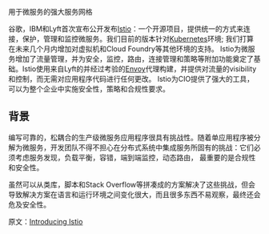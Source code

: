 用于微服务的强大服务网格



谷歌，IBM和Lyft首次宣布公开发布[Istio](https://istio.io/)：一个开源项目，提供统一的方式来连接，保护，管理和监控微服务。我们目前的版本针对[Kubernetes](https://kubernetes.io/)环境; 我们打算在未来几个月内增加对虚拟机和Cloud Foundry等其他环境的支持。 Istio为微服务增加了流量管理，并为安全，监控，路由，连接管理和策略等附加功能奠定了基础。Istio使用来自Lyft的并经过考验的[Envoy](https://envoyproxy.github.io/envoy/)代理构建，并提供对流量的visibility 和控制，而无需对应用程序代码进行任何更改。 Istio为CIO提供了强大的工具，可以为整个企业中实施安全性，策略和合规性要求。

## 背景

编写可靠的，松耦合的生产级微服务应用程序很具有挑战性。随着单应用程序被分解为微服务，开发团队不得不担心在分布式系统中集成服务所固有的挑战：它们必须考虑服务发现，负载平衡，容错，端到端监控，动态路由， 最重要的是合规性和安全性。

虽然可以从类库，脚本和Stack Overflow等拼凑成的方案解决了这些挑战，但会导致解决方案在语言和运行环境之间变化很大，而且很多东西不易观察，最终还会危及安全性。

原文：[Introducing Istio](https://istio.io/blog/2017/0.1-announcement/) 